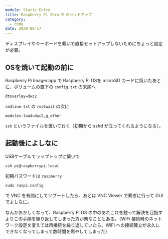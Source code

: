 ```yaml
---
module: Static.Entry
title: Raspberry Pi Zero W のセットアップ
category:
  - code
date: 2020-08-17
---
```

ディスプレイやキーボードを繋いで直接セットアップしないためにちょっと設定が必要。

## OSを焼いて起動の前に

Raspberry Pi Imager.app で Raspberry Pi OSを microSD カードに焼いたあとに、ボリュームの直下の `config.txt` の末尾へ

```
dtoverlay=dwc2
```

`cmdline.txt` の `rootwait` の次に

```
modules-load=dwc2,g_ether
```

`ssh` というファイルを置いておく（初期から sshd が立ってくれるようになる）。

## 起動後によしなに

USBケーブルでラップトップに繋いで

```
ssh pi@raspberrypi.local
```

初期パスワードは `raspberry`

```
sudo raspi-config
```

で VNC を有効にしてリブートしたら、あとは VNC Viewer で繋ぎに行って GUI でよしなに。

なんかおかしくなって、Raspberry Pi OS の中のあれこれを触って解決を目指すよりこの手順を繰り返してしまった方が楽なこともある。（WiFi 接続時のネットワーク設定を変えては再接続を繰り返していたら、WiFi への接続確立が永久にできなくなってしまって数時間を燃やしてしまった）